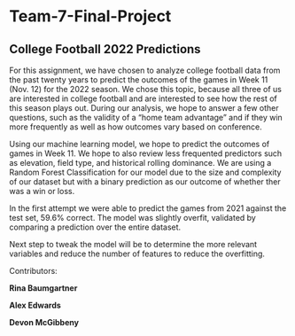 # Team-7-Final-Project

## College Football 2022 Predictions
For this assignment, we have chosen to analyze college football data from the past twenty years to predict the outcomes of the games in Week 11 (Nov. 12) 
for the 2022 season. We chose this topic, because all three of us are interested in college football and are interested to see how the rest of this season plays out.
During our analysis, we hope to answer a few other questions, such as the validity of a “home team advantage” and if they win more frequently as well as how outcomes
vary based on conference.

Using our machine learning model, we hope to predict the outcomes of games in Week 11. We hope to also review less frequented predictors such as elevation, field type, 
and historical rolling dominance. We are using a Random Forest Classification for our model due to the size and complexity of our dataset but with a binary prediction as 
our outcome of whether ther was a win or loss. 

In the first attempt we were able to predict the games from 2021 against the test set, 59.6% correct. The model was slightly 
overfit, validated by comparing a prediction over the entire dataset. 

Next step to tweak the model will be to determine the more relevant variables and reduce the number of 
features to reduce the overfitting.   


Contributors:

**Rina Baumgartner**

**Alex Edwards**

**Devon McGibbeny**
